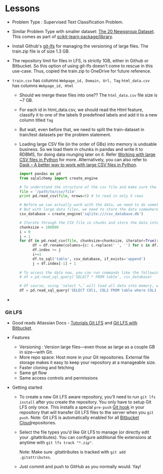 # Lessons

* Problem Type : Supervised Text Classification Problem.

* Similar Problem Type with smaller dataset: [The 20 Newsgroup Dataset](https://www.kaggle.com/c/20-newsgroups). This comes as part of [scikit-learn package/library](http://scikit-learn.org/stable/datasets/twenty_newsgroups.html). 

* Install Github's [git-lfs](https://git-lfs.github.com/) for managing the versioning of large files. The train.zip file is of size 1.3 GB.

* The repository limit for files in LFS, is strictly 1GB, either in Github or Bitbucket. So this option of using git-lfs doesn't come to rescue in this use-case. Thus, copied the train.zip to OneDrive for future reference.

* `train.csv` has columns `Webpage_id, Domain, Url, Tag`
  `html_data.csv` has columns `Webpage_id, Html`

  * Should we merge these files into one?? The `html_data.csv` file size is ~7 GB.

  * For each id in html_data.csv, we should read the Html feature, classify it to one of the labels 9 predefined labels and add it to a new column titled `Tag`

  * But wait, even before  that, we need to split the train-dataset in train/test datasets per the problem statement.

  * Loading large CSV file (in the order of GBs) into memory is undoable business. So we load them in chunks in pandas and write it to RDBMS, for doing data munging later on it. Refer [Working with large CSV files in Python](http://pythondata.com/working-large-csv-files-python/) for more. Alternatively, you can also refer to [Dask – A better way to work with large CSV files in Python](http://pythondata.com/dask-large-csv-python/).

    ```python
    import pandas as pd
    from sqlalchemy import create_engine
    
    # To understand the structure of the csv file and make sure the data is formatted in a way that makes sense for your work.
    file = '/path/to/csv/file'
    print pd.read_csv(file, nrows=5) # to read in only 5 rows
    
    # Before we can actually work with the data, we need to do something with it so we can begin to filter it to work with subsets of the data.
    # But with large data files, we need to store the data somewhere else. In this case, we’ll set up a local sqllite database, read the csv file in chunks and then write those chunks to sqllite.
    csv_database = create_engine('sqlite:///csv_database.db')
    
    # Iterate through the CSV file in chunks and store the data into sqllite
    chunksize = 100000
    i = 0
    j = 1
    for df in pd.read_csv(file, chunksize=chunksize, iterator=True):
          df = df.rename(columns={c: c.replace(' ', '') for c in df.columns}) 
          df.index += j
          i+=1
          df.to_sql('table', csv_database, if_exists='append')
          j = df.index[-1] + 1
            
    # To access the data now, you can run commands like the following:
    # df = pd.read_sql_query('SELECT * FROM table', csv_database)
    
    # Of course, using ‘select *…’ will load all data into memory, which is the problem we are trying to get away from so you should throw from filters into your select statements to filter the data. For example:
    df = pd.read_sql_query('SELECT COl1, COL2 FROM table where COL1 = SOMEVALUE', csv_database)
    ```

* 



### Git LFS

* Good reads Atlassian Docs  - [Tutorials Git LFS](https://www.atlassian.com/git/tutorials/git-lfs) and [Git LFS with  Bitbucket](https://confluence.atlassian.com/bitbucket/git-large-file-storage-in-bitbucket-829078514.html).

* Features

  * Versioning : Version large files—even those as large as a couple GB in size—with Git. 
  * More repo space: Host more in your Git repositories. External file storage makes it easy to keep your repository at a manageable size. 
  * Faster cloning and fetching
  * Same git flow
  * Same access controls and permissions

* Getting started

  * To create a new Git LFS aware repository, you'll need to run `git lfs install` after you create the repository. You only have to setup Git LFS only once. This installs a special `pre-push` [Git hook](https://www.atlassian.com/git/tutorials/git-hooks) in your repository that will transfer Git LFS files to the server when you `git push`. 
    Note: Git LFS is automatically enabled for all [Bitbucket Cloud](https://bitbucket.org/)repositories. 

  * Select the file types you'd like Git LFS to manage (or directly edit  your .gitattributes). You can configure additional file extensions at  anytime with `git lfs track "*.zip"`. 

    Note: Make sure .gitattributes is tracked with `git add .gitattributes`.

  * Just commit and push to GitHub as you normally would. Yay!